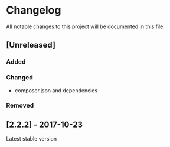 # Changelog
All notable changes to this project will be documented in this file.  

## [Unreleased]  
### Added  

### Changed   
* composer.json and dependencies  

### Removed  


## [2.2.2] - 2017-10-23
Latest stable version
